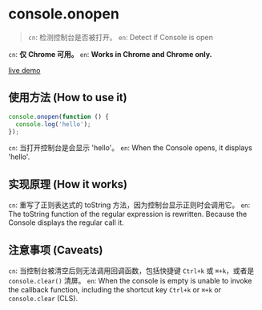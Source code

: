 # console.onopen

> `cn`: 检测控制台是否被打开。 
> `en`: Detect if Console is open

`cn`: **仅 Chrome 可用。** 
`en`: **Works in Chrome and Chrome only.**

[live demo][live demo]



## 使用方法 (How to use it)

```js
console.onopen(function () {
  console.log('hello');
});
```

`cn`: 当打开控制台是会显示 'hello'。 
`en`: When the Console opens, it displays 'hello'.



## 实现原理 (How it works)

`cn`: 重写了正则表达式的 toString 方法，因为控制台显示正则时会调用它。 
`en`: The toString function of the regular expression is rewritten. Because the Console displays the regular call it.



## 注意事项 (Caveats)

`cn`: 当控制台被清空后则无法调用回调函数，包括快捷键 `Ctrl+k` 或 `⌘+k`，或者是 `console.clear()` 清屏。 
`en`: When the console is empty is unable to invoke the callback function, including the shortcut key `Ctrl+k` or `⌘+k` or `console.clear` (CLS).


[live demo]: https://52cik.github.io/console.onopen/
